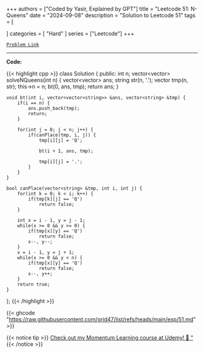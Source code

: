 
+++
authors = ["Coded by Yasir, Explained by GPT"]
title = "Leetcode 51: N-Queens"
date = "2024-09-08"
description = "Solution to Leetcode 51"
tags = [
    
]
categories = [
    "Hard"
]
series = ["Leetcode"]
+++



[`Problem Link`](https://leetcode.com/problems/n-queens/description/)

---

**Code:**

{{< highlight cpp >}}
class Solution {
public:
    int n;
    vector<vector<string>> solveNQueens(int n) {
        vector<vector<string>> ans;
        string str(n, '.');
        vector<string> tmp(n, str);
        this->n = n;
        bt(0, ans, tmp);
        return ans;
    }
    
    void bt(int i, vector<vector<string>> &ans, vector<string> &tmp) {
        if(i == n) {
            ans.push_back(tmp);
            return;
        }
        
        for(int j = 0; j < n; j++) {
            if(canPlace(tmp, i, j)) {
                tmp[i][j] = 'Q';
                
                bt(i + 1, ans, tmp);
                
                tmp[i][j] = '.';
            }
        }
    }
    
    bool canPlace(vector<string> &tmp, int i, int j) {
        for(int k = 0; k < i; k++) {
            if(tmp[k][j] == 'Q')
                return false;
        }
        
        int x = i - 1, y = j - 1;
        while(x >= 0 && y >= 0) {
            if(tmp[x][y] == 'Q')
                return false;
            x--, y--;
        }
        x = i - 1, y = j + 1;
        while(x >= 0 && y < n) {
            if(tmp[x][y] == 'Q')
                return false;
            x--, y++;
        }        
        return true;
    }
};
{{< /highlight >}}

{{< ghcode "https://raw.githubusercontent.com/grid47/list/refs/heads/main/exp/51.md" >}}

{{< notice tip >}}
[Check out my Momentum Learning course at Udemy! 🚀 "](https://www.udemy.com/course/blind-75-the-data-structures-and-algorithms-essentials/)
{{< /notice >}}

